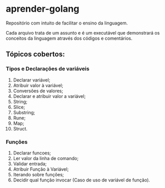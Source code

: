 # aprender-golang
Repositório com intuito de facilitar o ensino da linguagem.

Cada arquivo trata de um assunto e é um executável que demonstrará os conceitos da linguagem através dos códigos e comentários.

## Tópicos cobertos:

### Tipos e Declarações de variáveis
  01. Declarar variável;
  02. Atribuir valor à variável;
  03. Conversões de valores;
  04. Declarar e atribuir valor a variável;
  05. String;
  06. Slice;
  07. Substring;
  08. Rune;
  09. Map;
  10. Struct.
### Funções
  01. Declarar funcoes;
  02. Ler valor da linha de comando;
  03. Validar entrada;
  04. Atribuir Função à Variável;
  05. Iterando sobre funções;
  06. Decidir qual função invocar (Caso de uso de variável de função).
